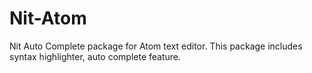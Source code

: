 # Nit-Atom
 Nit Auto Complete package for Atom text editor.
 This package includes syntax highlighter, auto complete feature.
